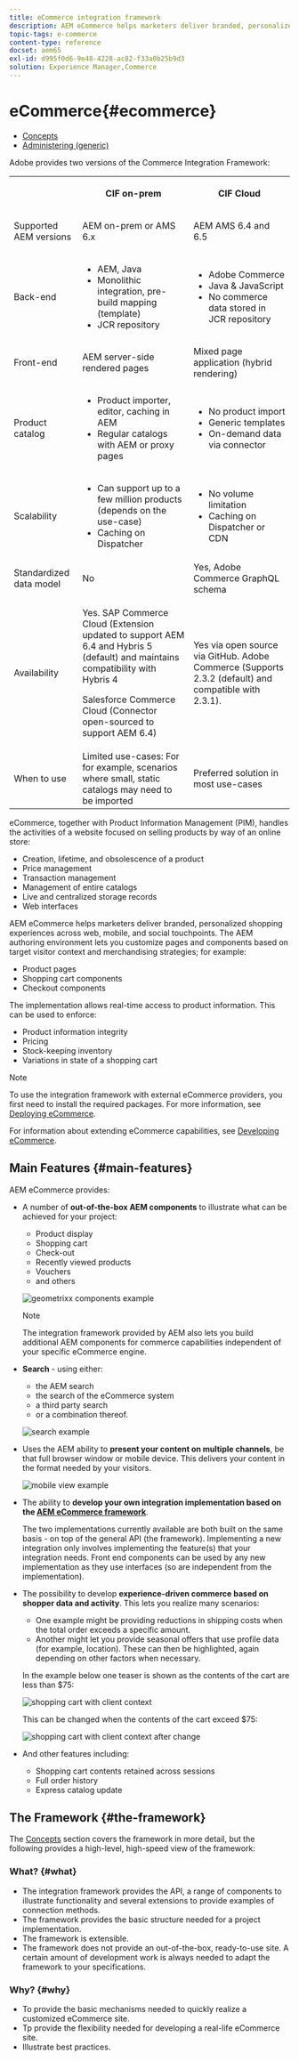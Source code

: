 ```yaml
---
title: eCommerce integration framework
description: AEM eCommerce helps marketers deliver branded, personalized shopping experiences across web, mobile, and social touchpoints.
topic-tags: e-commerce
content-type: reference
docset: aem65
exl-id: d995f0d6-9e48-4228-ac82-f33a0b25b9d3
solution: Experience Manager,Commerce
---
```

# eCommerce{#ecommerce}

* [Concepts](/help/commerce/cif-classic/administering/concepts.md)
* [Administering (generic)](/help/commerce/cif-classic/administering/generic.md)

Adobe provides two versions of the Commerce Integration Framework:

<table>
 <tbody>
  <tr>
   <th><p> </p> </th>
   <th><p>CIF on-prem</p> </th>
   <th><p>CIF Cloud</p> </th>
  </tr>
  <tr>
   <td><p>Supported AEM versions</p> </td>
   <td><p>AEM on-prem or AMS 6.x</p> </td>
   <td>AEM AMS 6.4 and 6.5</td>
  </tr>
  <tr>
   <td><p>Back-end</p> </td>
   <td>
    <ul>
     <li>AEM, Java</li>
     <li>Monolithic integration, pre-build mapping (template)</li>
     <li>JCR repository</li>
    </ul> </td>
   <td>
    <ul>
     <li>Adobe Commerce</li>
     <li>Java &amp; JavaScript</li>
     <li>No commerce data stored in JCR repository</li>
    </ul> </td>
  </tr>
  <tr>
   <td><p>Front-end</p> </td>
   <td><p>AEM server-side rendered pages</p> </td>
   <td>Mixed page application (hybrid rendering)</td>
  </tr>
  <tr>
   <td><p>Product catalog</p> </td>
   <td>
    <ul>
     <li>Product importer, editor, caching in AEM</li>
     <li>Regular catalogs with AEM or proxy pages</li>
    </ul> </td>
   <td>
    <ul>
     <li>No product import</li>
     <li>Generic templates</li>
     <li>On-demand data via connector</li>
    </ul> </td>
  </tr>
  <tr>
   <td><p>Scalability</p> </td>
   <td>
    <ul>
     <li>Can support up to a few million products (depends on the use-case)</li>
     <li>Caching on Dispatcher</li>
    </ul> </td>
   <td>
    <ul>
     <li>No volume limitation</li>
     <li>Caching on Dispatcher or CDN</li>
    </ul> </td>
  </tr>
  <tr>
   <td>Standardized data model</td>
   <td>No</td>
   <td>Yes, Adobe Commerce GraphQL schema</td>
  </tr>
  <tr>
   <td>Availability</td>
   <td><p>Yes. SAP Commerce Cloud (Extension updated to support AEM 6.4 and Hybris 5 (default) and maintains compatibility with Hybris 4</p> <p>Salesforce Commerce Cloud (Connector open-sourced to support AEM 6.4)</p> </td>
   <td>Yes via open source via GitHub. Adobe Commerce (Supports 2.3.2 (default) and compatible with 2.3.1).</td>
  </tr>
  <tr>
   <td>When to use</td>
   <td>Limited use-cases: For for example, scenarios where small, static catalogs may need to be imported</td>
   <td>Preferred solution in most use-cases</td>
  </tr>
 </tbody>
</table>

eCommerce, together with Product Information Management (PIM), handles the activities of a website focused on selling products by way of an online store:

* Creation, lifetime, and obsolescence of a product
* Price management
* Transaction management
* Management of entire catalogs
* Live and centralized storage records
* Web interfaces

AEM eCommerce helps marketers deliver branded, personalized shopping experiences across web, mobile, and social touchpoints. The AEM authoring environment lets you customize pages and components based on target visitor context and merchandising strategies; for example:

* Product pages
* Shopping cart components
* Checkout components

The implementation allows real-time access to product information. This can be used to enforce:

* Product information integrity
* Pricing
* Stock-keeping inventory
* Variations in state of a shopping cart

>[!NOTE]
>
>To use the integration framework with external eCommerce providers, you first need to install the required packages. For more information, see [Deploying eCommerce](/help/commerce/cif-classic/deploying/ecommerce.md).
>
>For information about extending eCommerce capabilities, see [Developing eCommerce](/help/commerce/cif-classic/developing/ecommerce.md).

## Main Features {#main-features}

AEM eCommerce provides:

* A number of **out-of-the-box AEM components** to illustrate what can be achieved for your project:

    * Product display
    * Shopping cart
    * Check-out
    * Recently viewed products
    * Vouchers
    * and others

  ![geometrixx components example](/help/sites-administering/assets/chlimage_1-130.png)

  >[!NOTE]
  >
  >The integration framework provided by AEM also lets you build additional AEM components for commerce capabilities independent of your specific eCommerce engine.

* **Search** - using either:

    * the AEM search
    * the search of the eCommerce system
    * a third party search
    * or a combination thereof.

  ![search example](/help/sites-administering/assets/chlimage_1-131.png)

* Uses the AEM ability to **present your content on multiple channels**, be that full browser window or mobile device. This delivers your content in the format needed by your visitors.

  ![mobile view example](/help/sites-administering/assets/chlimage_1-132.png)

* The ability to **develop your own integration implementation based on the [AEM eCommerce framework](#the-framework)**.

  The two implementations currently available are both built on the same basis - on top of the general API (the framework). Implementing a new integration only involves implementing the feature(s) that your integration needs. Front end components can be used by any new implementation as they use interfaces (so are independent from the implementation).

* The possibility to develop **experience-driven commerce based on shopper data and activity**. This lets you realize many scenarios:

    * One example might be providing reductions in shipping costs when the total order exceeds a specific amount.
    * Another might let you provide seasonal offers that use profile data (for example, location). These can then be highlighted, again depending on other factors when necessary.

  In the example below one teaser is shown as the contents of the cart are less than $75:

  ![shopping cart with client context](/help/sites-administering/assets/chlimage_1-133.png)

  This can be changed when the contents of the cart exceed $75:

  ![shopping cart with client context after change](/help/sites-administering/assets/chlimage_1-134.png)

* And other features including:

    * Shopping cart contents retained across sessions
    * Full order history
    * Express catalog update

## The Framework {#the-framework}

The [Concepts](/help/commerce/cif-classic/administering/concepts.md) section covers the framework in more detail, but the following provides a high-level, high-speed view of the framework:

### What? {#what}

* The integration framework provides the API, a range of components to illustrate functionality and several extensions to provide examples of connection methods.
* The framework provides the basic structure needed for a project implementation.
* The framework is extensible.
* The framework does not provide an out-of-the-box, ready-to-use site. A certain amount of development work is always needed to adapt the framework to your specifications.

### Why? {#why}

* To provide the basic mechanisms needed to quickly realize a customized eCommerce site.
* Tp provide the flexibility needed for developing a real-life eCommerce site.
* Illustrate best practices.
